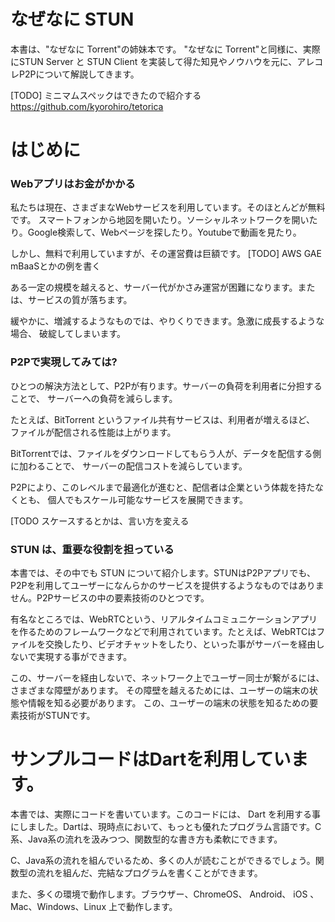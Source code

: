 # なぜなに STUN 

本書は、"なぜなに Torrent"の姉妹本です。
"なぜなに Torrent"と同様に、実際にSTUN Server と STUN Client を実装して得た知見やノウハウを元に、アレコレP2Pについて解説してきます。

[TODO] ミニマムスペックはできたので紹介する
https://github.com/kyorohiro/tetorica


# はじめに

### Webアプリはお金がかかる
私たちは現在、さまざまなWebサービスを利用しています。そのほとんどが無料です。
スマートフォンから地図を開いたり。ソーシャルネットワークを開いたり。Google検索して、Webページを探したり。Youtubeで動画を見たり。

しかし、無料で利用していますが、その運営費は巨額です。
[TODO] AWS GAE mBaaSとかの例を書く


ある一定の規模を越えると、サーバー代がかさみ運営が困難になります。または、サービスの質が落ちます。

緩やかに、増減するようなものでは、やりくりできます。急激に成長するような場合、
破綻してしまいます。


### P2Pで実現してみては?

ひとつの解決方法として、P2Pが有ります。サーバーの負荷を利用者に分担することで、
サーバーへの負荷を減らします。

たとえば、BitTorrent というファイル共有サービスは、利用者が増えるほど、
ファイルが配信される性能は上がります。

BitTorrentでは、ファイルをダウンロードしてもらう人が、データを配信する側に加わることで、
サーバーの配信コストを減らしています。

P2Pにより、このレベルまで最適化が進むと、配信者は企業という体裁を持たなくとも、
個人でもスケール可能なサービスを展開できます。

[TODO スケースするとかは、言い方を変える



### STUN は、重要な役割を担っている

本書では、その中でも STUN について紹介します。STUNはP2Pアプリでも、P2Pを利用してユーザーになんらかのサービスを提供するようなものではありません。P2Pサービスの中の要素技術のひとつです。

有名なところでは、WebRTCという、リアルタイムコミュニケーションアプリを作るためのフレームワークなどで利用されています。たとえば、WebRTCはファイルを交換したり、ビデオチャットをしたり、といった事がサーバーを経由しないで実現する事ができます。

この、サーバーを経由しないで、ネットワーク上でユーザー同士が繋がるには、さまざまな障壁があります。
その障壁を越えるためには、ユーザーの端末の状態や情報を知る必要があります。
この、ユーザーの端末の状態を知るための要素技術がSTUNです。


# サンプルコードはDartを利用しています。

本書では、実際にコードを書いています。このコードには、 Dart を利用する事にしました。Dartは、現時点において、もっとも優れたプログラム言語です。C系、Java系の流れを汲みつつ、関数型的な書き方も柔軟にできます。

C、Java系の流れを組んでいるため、多くの人が読むことができるでしょう。関数型の流れを組んだ、完結なプログラムを書くことができます。

また、多くの環境で動作します。ブラウザー、ChromeOS、 Android、 iOS 、 Mac、Windows、Linux 上で動作します。





